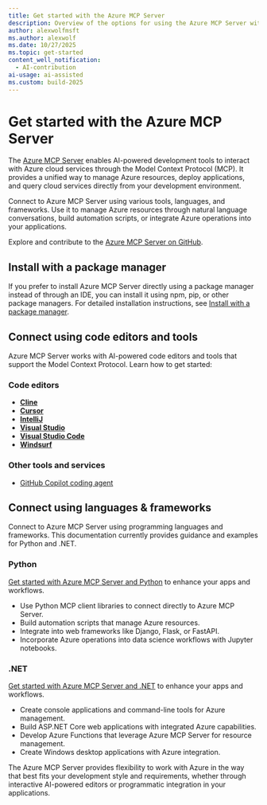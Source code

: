 ```yaml
---
title: Get started with the Azure MCP Server
description: Overview of the options for using the Azure MCP Server with tools and languages
author: alexwolfmsft
ms.author: alexwolf
ms.date: 10/27/2025
ms.topic: get-started
content_well_notification: 
  - AI-contribution
ai-usage: ai-assisted
ms.custom: build-2025
---
```


# Get started with the Azure MCP Server

The [Azure MCP Server](overview.md) enables AI-powered development tools to interact with Azure cloud services through the Model Context Protocol (MCP). It provides a unified way to manage Azure resources, deploy applications, and query cloud services directly from your development environment.

Connect to Azure MCP Server using various tools, languages, and frameworks. Use it to manage Azure resources through natural language conversations, build automation scripts, or integrate Azure operations into your applications.

Explore and contribute to the [Azure MCP Server on GitHub](https://github.com/microsoft/mcp/tree/main/servers/Azure.Mcp.Server).

## Install with a package manager

If you prefer to install Azure MCP Server directly using a package manager instead of through an IDE, you can install it using npm, pip, or other package managers. For detailed installation instructions, see [Install with a package manager](https://github.com/microsoft/mcp/blob/main/servers/Azure.Mcp.Server/README.md#package-manager).

## Connect using code editors and tools

Azure MCP Server works with AI-powered code editors and tools that support the Model Context Protocol. Learn how to get started:

### Code editors

- [**Cline**](get-started/tools/cline.md)
- [**Cursor**](get-started/tools/cursor.md)
- [**IntelliJ**](get-started/tools/jet-brains.md)
- [**Visual Studio**](get-started/tools/visual-studio.md)
- [**Visual Studio Code**](get-started/tools/visual-studio-code.md)
- [**Windsurf**](get-started/tools/windsurf.md)

### Other tools and services

- [GitHub Copilot coding agent](/azure/developer/azure-mcp-server/how-to/github-copilot-coding-agent)

## Connect using languages & frameworks

Connect to Azure MCP Server using programming languages and frameworks. This documentation currently provides guidance and examples for Python and .NET.

### Python

[Get started with Azure MCP Server and Python](get-started/languages/python.md) to enhance your apps and workflows.

- Use Python MCP client libraries to connect directly to Azure MCP Server.
- Build automation scripts that manage Azure resources.
- Integrate into web frameworks like Django, Flask, or FastAPI.
- Incorporate Azure operations into data science workflows with Jupyter notebooks.

### .NET

[Get started with Azure MCP Server and .NET](get-started/languages/dotnet.md) to enhance your apps and workflows.

- Create console applications and command-line tools for Azure management.
- Build ASP.NET Core web applications with integrated Azure capabilities.
- Develop Azure Functions that leverage Azure MCP Server for resource management.
- Create Windows desktop applications with Azure integration.

The Azure MCP Server provides flexibility to work with Azure in the way that best fits your development style and requirements, whether through interactive AI-powered editors or programmatic integration in your applications.
